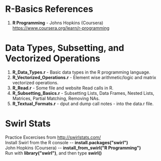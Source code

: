 # R-Basics References
1.  **R Programming** - Johns Hopkins (Coursera)   
    https://www.coursera.org/learn/r-programming

# Data Types, Subsetting, and Vectorized Operations
1.  **R_Data_Types.r**              - Basic data types in the R programming language.
2.  **R_Vectorized_Operations.r**   - Element wise arithmetic/logic and matrix vectorized operations.
3.  **R_Read.r**                    - Some file and website Read calls in R.  
4.  **R_Subsetting_Basics.r**       - Subsetting Lists, Data Frames, Nested Lists, Matrices, Partial Matching, Removing NAs.
5.  **R_Textual_Formats.r**         - dput and dump call notes - into the data.r file.

# Swirl Stats
Practice Excercises from http://swirlstats.com/  
Install Swirl from the R console --  **install.packages("swirl")**  
John Hopkins (Coursera) -- **install_from_swirl("R Programming")**  
Run with **library("swirl")**, and then type **swirl()**  
